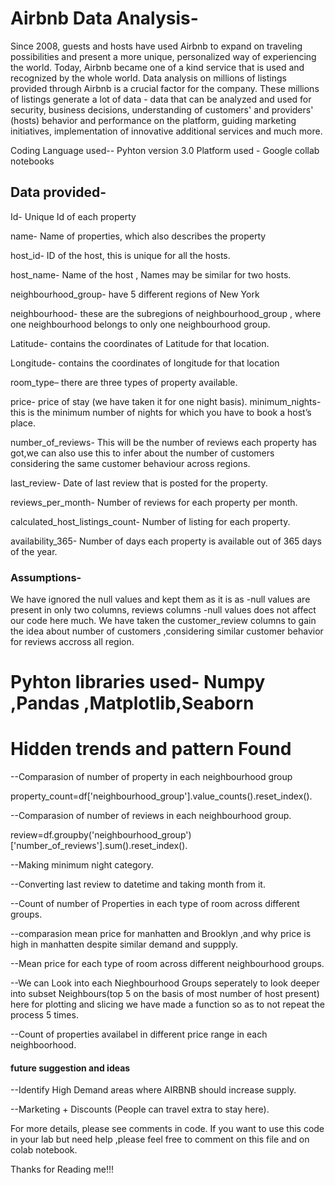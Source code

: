 # Airbnb Data Analysis-

Since 2008, guests and hosts have used Airbnb to expand on traveling possibilities and present a more unique, personalized way of experiencing the world. Today, Airbnb became one of a kind service that is used and recognized by the whole world. Data analysis on millions of listings provided through Airbnb is a crucial factor for the company. These millions of listings generate a lot of data - data that can be analyzed and used for security, business decisions, understanding of customers' and providers' (hosts) behavior and performance on the platform, guiding marketing initiatives, implementation of innovative additional services and much more.

Coding Language used-- Pyhton version 3.0
Platform used - Google collab notebooks

## Data provided-

Id-  Unique Id of each property

name- Name of properties, which also describes the property 

host_id- ID of the host, this is unique for all the hosts.

host_name- Name of the host , Names may be similar for two hosts.

neighbourhood_group-  have 5 different regions of New York

neighbourhood-   these are the subregions of neighbourhood_group , where one neighbourhood belongs to only one neighbourhood group.

Latitude-  contains the coordinates of Latitude for that location.

Longitude-  contains the coordinates of longitude for that location

room_type– there are three types of property available.

price-   price of stay (we have taken it for one night basis).
minimum_nights-   this is the minimum number of nights for which you have to book a host’s place.

number_of_reviews-  This will be the number of reviews each property has got,we can also use this to infer about the number of customers considering the same customer behaviour across regions.

last_review-  Date of last review that is posted for the property.

reviews_per_month-   Number of reviews for each property per month.

calculated_host_listings_count-  Number of listing for each property.

availability_365-  Number of days each property is available out of 365 days of the year.



### Assumptions-
We have ignored the null values and kept them as it is as 
-null values are present in only two columns, reviews columns
-null values does not affect our code here much.
We have taken the customer_review columns to gain the idea about number of customers ,considering similar customer behavior for reviews accross all region.


# Pyhton libraries used- Numpy ,Pandas ,Matplotlib,Seaborn

# Hidden trends and pattern Found



--Comparasion of number of property in each neighbourhood group


property_count=df['neighbourhood_group'].value_counts().reset_index().

--Comparasion of number of reviews in each neighbourhood group.

review=df.groupby('neighbourhood_group')['number_of_reviews'].sum().reset_index().

--Making minimum night category.

--Converting last review to datetime and taking month from it.

--Count of number of Properties in each type of room across different groups.

--comparasion mean price for manhatten and Brooklyn ,and why price is high in manhatten despite similar demand and suppply.

--Mean price for each type of room across different neighbourhood groups.

--We can Look into each Nieghbourhood Groups seperately to look deeper into subset Neighbours(top 5 on the basis of most number of host present)
here for plotting and slicing we have made a function so as to not repeat the process 5 times.


--Count of properties availabel in different price range in each neighboorhood.

#### future suggestion and ideas

--Identify High Demand areas where AIRBNB should increase supply.

--Marketing + Discounts (People can travel extra to stay here).


For more details, please see comments in code. If you want to use this code in your lab but need help ,please feel free to comment on this file and on colab notebook.

Thanks for Reading me!!!
